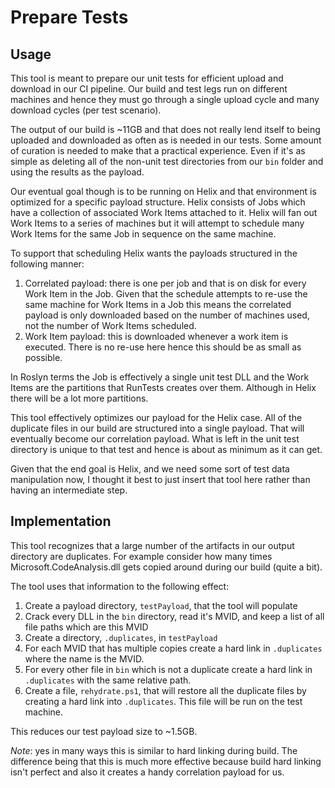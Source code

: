 # Prepare Tests

## Usage
This tool is meant to prepare our unit tests for efficient upload and download 
in our CI pipeline. Our build and test legs run on different machines and hence
they must go through a single upload cycle and many download cycles (per test
scenario).

The output of our build is ~11GB and that does not really lend itself to being 
uploaded and downloaded as often as is needed in our tests. Some amount of 
curation is needed to make that a practical experience. Even if it's as simple
as deleting all of the non-unit test directories from our `bin` folder and 
using the results as the payload.

Our eventual goal though is to be running on Helix and that environment is 
optimized for a specific payload structure. Helix consists of Jobs which have 
a collection of associated Work Items attached to it. Helix will fan out 
Work Items to a series of machines but it will attempt to schedule many 
Work Items for the same Job in sequence on the same machine. 

To support that scheduling Helix wants the payloads structured in the following
manner:

1. Correlated payload: there is one per job and that is on disk for every 
Work Item in the Job. Given that the schedule attempts to re-use the same machine
for Work Items in a Job this means the correlated payload is only downloaded 
based on the number of machines used, not the number of Work Items scheduled.
1. Work Item payload: this is downloaded whenever a work item is executed. There
is no re-use here hence this should be as small as possible.

In Roslyn terms the Job is effectively a single unit test DLL and the Work Items
are the partitions that RunTests creates over them. Although in Helix there will
be a lot more partitions.

This tool effectively optimizes our payload for the Helix case. All of the 
duplicate files in our build are structured into a single payload. That will 
eventually become our correlation payload. What is left in the unit test 
directory is unique to that test and hence is about as minimum as it can get.

Given that the end goal is Helix, and we need some sort of test data 
manipulation now, I thought it best to just insert that tool here rather than 
having an intermediate step. 

## Implementation
This tool recognizes that a large number of the artifacts in our output 
directory are duplicates. For example consider how many times 
Microsoft.CodeAnalysis.dll gets copied around during our build (quite a bit).

The tool uses that information to the following effect:

1. Create a payload directory, `testPayload`, that the tool will populate
1. Crack every DLL in the `bin` directory, read it's MVID, and keep a list
of all file paths which are this MVID
1. Create a directory, `.duplicates`, in `testPayload`
1. For each MVID that has multiple copies create a hard link in `.duplicates` 
where the name is the MVID. 
1. For every other file in `bin` which is not a duplicate create a hard link
in `.duplicates` with the same relative path.
1. Create a file, `rehydrate.ps1`, that will restore all the duplicate files
by creating a hard link into `.duplicates`. This file will be run on the test
machine.

This reduces our test payload size to ~1.5GB.

*Note*: yes in many ways this is similar to hard linking during build. The 
difference being that this is much more effective because build hard linking 
isn't perfect and also it creates a handy correlation payload for us.